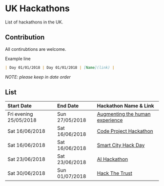 # UK Hackathons

List of hackathons in the UK.

## Contribution

All contirubtions are welcome.

Example line

```markdown
| Day 01/01/2018 | Day 01/01/2018 | [Name](link) |
```

_NOTE: please keep in date order_

## List

| Start Date | End Date | Hackathon Name & Link |
| :--- | :--- | :--- |
| Fri evening 25/05/2018 | Sun 27/05/2018 | [Augmenting the human experience](https://www.eventbrite.co.uk/e/hackathon-augmenting-the-human-experience-in-partnership-with-localglobe-and-peltarion-registration-44594046995) |
| Sat 16/06/2018 | Sat 16/06/2018 | [Code Project Hackathon](https://www.meetup.com/Codecademy-London/events/246589950/) |
| Sat 16/06/2018 | Sat 16/06/2018 | [Smart City Hack Day](http://www.tnvan.org) |
| Sat 23/06/2018 | Sat 23/06/2018 | [AI Hackathon](https://consulting.qa.com/hackathon) |
| Sat 30/06/2018 | Sun 01/07/2018 | [Hack The Trust ](https://www.eventbrite.co.uk/e/hack-the-trust-pthack2018-tickets-43341677123?aff=es2) |
